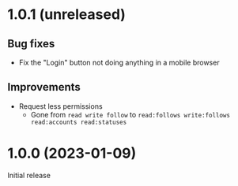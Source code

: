 # 1.0.1 (unreleased)

## Bug fixes

- Fix the "Login" button not doing anything in a mobile browser

## Improvements

- Request less permissions
  - Gone from `read write follow` to `read:follows write:follows read:accounts read:statuses`

# 1.0.0 (2023-01-09)

Initial release

